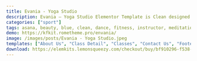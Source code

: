 ```yaml
---
title: Evania - Yoga Studio
description: Evania – Yoga Studio Elementor Template is Clean designed for Asana, Beauty, Yoga Retreats, Fitness, Meditation, Yoga Practice, love, Yoga Life, Yoga Inspiration, or any type of business who wants to publish the services with professional way.
categories: ["sport"]
tags: asana, beauty, blue, clean, dance, fitness, instructor, meditation, red, retreats, studio, web, workout, yoga
demo: https://kfkit.rometheme.pro/envania/
image: /images/posts/Evania - Yoga Studio.jpeg
templates: ["About Us", "Class Detail", "Classes", "Contact Us", "Footer", "Gallery", "Global", "Header", "Homepage", "Newest Trendy", "Our Instructor", "Pricing Plan", "Service", "Testimonials"]
download: https://elemkits.lemonsqueezy.com/checkout/buy/bf910296-f538-4872-93e8-d30ad45f163a
---
```

